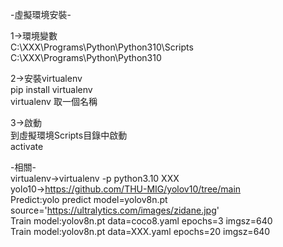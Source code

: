 -虛擬環境安裝-  
 
1->環境變數  
C:\XXX\Programs\Python\Python310\Scripts  
C:\XXX\Programs\Python\Python310  
  
2->安裝virtualenv  
pip install virtualenv  
virtualenv 取一個名稱  
  
3->啟動  
到虛擬環境Scripts目錄中啟動  
activate  



-相關-  
virtualenv->virtualenv -p python3.10 XXX  
yolo10->https://github.com/THU-MIG/yolov10/tree/main  
Predict:yolo predict model=yolov8n.pt source='https://ultralytics.com/images/zidane.jpg'  
Train model:yolov8n.pt data=coco8.yaml epochs=3 imgsz=640  
Train model:yolov8n.pt data=XXX.yaml epochs=20 imgsz=640  


